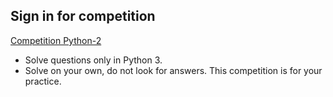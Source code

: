  ## Sign in for competition
 
 [Competition Python-2](https://www.hackerrank.com/contest-python-2)

- Solve questions only in Python 3.
- Solve on your own, do not look for answers. This competition is for your practice.
